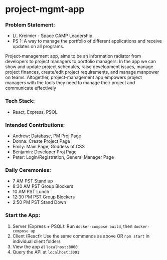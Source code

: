 # project-mgmt-app

### Problem Statement:

- Lt. Kreimier - Space CAMP Leadership
- PS 1: A way to manage the portfolio of different applications and receive updates on all programs.

Project-management app, aims to be an information radiator from developers to project managers to portfolio managers. In the app we can show and update project schedules, raise development issues, manage project finances, create/edit project requirements, and manage manpower on teams. Altogether, project-management app empowers project managers with the tools they need to manage their project and communicate effectively

### Tech Stack:

- React, Express, PSQL

### Intended Contributions:

- Andrew: Database, PM Proj Page
- Donna: Create Project Page
- Emily: Main Page, Goddess of CSS
- Benjamin: Developer Proj Page
- Peter: Login/Registration, General Manager Page

### Daily Ceremonies:

- 7 AM PST Stand up
- 8:30 AM PST Group Blockers
- 10 AM PST Lunch
- 12:30 PM PST Group Blockers
- 2:50 PM PST Stand Down

### Start the App:

1. Server (Express + PSQL): Run `docker-compose build`, then `docker-compose up`
2. Client (React): Use the same commands as above OR `npm start` in individual client folders
3. View the app at `localhost:8000`
4. Query the API at `localhost:3001`
